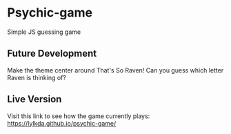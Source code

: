 # Psychic-game
Simple JS guessing game

## Future Development
Make the theme center around That's So Raven! Can you guess which letter Raven is thinking of?

## Live Version
Visit this link to see how the game currently plays:
https://lylkda.github.io/psychic-game/